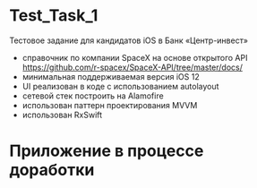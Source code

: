 # Test_Task_1

Тестовое задание для кандидатов iOS в Банк «Центр-инвест»

- справочник по компании SpaceX на основе открытого API https://github.com/r-spacex/SpaceX-API/tree/master/docs/
- минимальная поддерживаемая версия iOS 12
- UI реализован в коде с использованием autolayout
- сетевой стек построить на Alamofire
- использован паттерн проектирования MVVM
- использован RxSwift

# Приложение в процессе доработки
